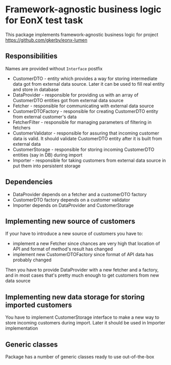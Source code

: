 # Framework-agnostic business logic for EonX test task
This package implements framework-agnostic business logic for project https://github.com/gkerby/eonx-lumen

## Responsibilities
Names are provided without `Interface` postfix

- CustomerDTO - entity which provides a way for storing intermediate data got from external data source. Later
  it can be used to fill real entity and store in database
- DataProvider - responsible for providing us with an array of CustomerDTO entities 
  got from external data source
- Fetcher - responsible for communicating with external data source
- CustomerDTOFactory - responsible for creating CustomerDTO entity from external customer's data
- FetcherFilter - responsible for managing parameters of filtering in fetchers
- CustomerValidator - responsible for assuring that incoming customer data is valid. 
  It should validate CustomerDTO entity after it is built from external data   
- CustomerStorage - responsible for storing incoming CustomerDTO entities (say in DB) during import
- Importer - responsible for taking customers from external data source in put them into persistent storage

## Dependencies
- DataProvider depends on a fetcher and a customerDTO factory
- CustomerDTO factory depends on a customer validator
- Importer depends on DataProvider and CustomerStorage

## Implementing new source of customers
If your have to introduce a new source of customers you have to: 
- implement a new Fetcher since chances are very high that location of API 
  and format of method's result has changed
- implement new CustomerDTOFactory since format of API data has probably changed

Then you have to provide DataProvider with a new fetcher and a factory, 
and in most cases that's pretty much enough to get customers from new data source

## Implementing new data storage for storing imported customers
You have to implement CustomerStorage interface to make a new way to store incoming customers during import.
Later it should be used in Importer implementation

## Generic classes
Package has a number of generic classes ready to use out-of-the-box
